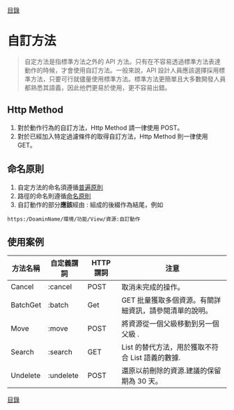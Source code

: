 [目錄](README.md "目錄")

# 自訂方法

> 自定方法是指標準方法之外的 API 方法。只有在不容易透過標準方法表達動作的時候，才會使用自訂方法。一般來說，API 設計人員應該選擇採用標準方法，只要可行就儘量使用標準方法。標準方法更簡單且大多數開發人員都熟悉其語義，因此他們更易於使用，更不容易出錯。

## Http Method

1. 對於動作行為的自訂方法，Http Method 請一律使用 POST。
2. 對於已經加入特定過濾條件的取得自訂方法，Http Method 則一律使用 GET。

## 命名原則

1. 自定方法的命名須遵循[普遍原則](General_Policy.md)
2. 路徑的命名則遵循[命名原則](3_Naming_Principles.md)
3. 自訂動作的部分**應該**經由 : 組成的後綴作為結尾，例如

```
https:/DoaminName/環境/功能/View/資源:自訂動作
```

## 使用案例

| 方法名稱 | 自定義謂詞 | HTTP 謂詞 | 注意                                                   |
| -------- | ---------- | --------- | ------------------------------------------------------ |
| Cancel   | :cancel    | POST      | 取消未完成的操作。                                     |
| BatchGet | :batch     | Get       | GET 批量獲取多個資源。有關詳細資訊，請參閱清單的說明。 |
| Move     | :move      | POST      | 將資源從一個父級移動到另一個父級 .                     |
| Search   | :search    | GET       | List 的替代方法，用於獲取不符合 List 語義的數據.       |
| Undelete | :undelete  | POST      | 還原以前刪除的資源.建議的保留期為 30 天。              |

[目錄](README.md "目錄")
